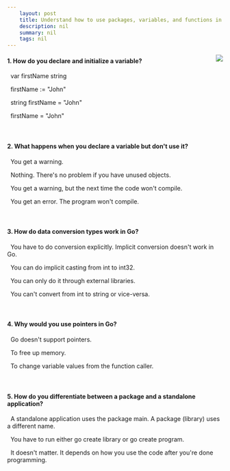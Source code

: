 ```yaml
---
    layout: post
    title: Understand how to use packages, variables, and functions in Go 
    description: nil
    summary: nil
    tags: nil
---
```



 <a target="_blank" href="https://docs.microsoft.com/en-us/learn/modules/go-variables-functions-packages/5-knowledge-check/"><i class="fas fa-external-link-alt"></i> </a>
 <img align="right" src="https://docs.microsoft.com/en-us/learn/achievements/go/go-variables-functions-packages.svg">
####  1. How do you declare and initialize a variable?


<i class='far fa-square'></i> &nbsp;&nbsp;var firstName string

<i class='fas fa-check-square' style='color: Dodgerblue;'></i> &nbsp;&nbsp;firstName := "John"

<i class='far fa-square'></i> &nbsp;&nbsp;string firstName = "John"

<i class='far fa-square'></i> &nbsp;&nbsp;firstName = "John"
<br />
<br />
<br />

####  2. What happens when you declare a variable but don't use it?


<i class='far fa-square'></i> &nbsp;&nbsp;You get a warning.

<i class='far fa-square'></i> &nbsp;&nbsp;Nothing. There's no problem if you have unused objects.

<i class='far fa-square'></i> &nbsp;&nbsp;You get a warning, but the next time the code won't compile.

<i class='fas fa-check-square' style='color: Dodgerblue;'></i> &nbsp;&nbsp;You get an error. The program won't compile.
<br />
<br />
<br />

####  3. How do data conversion types work in Go?


<i class='fas fa-check-square' style='color: Dodgerblue;'></i> &nbsp;&nbsp;You have to do conversion explicitly. Implicit conversion doesn't work in Go.

<i class='far fa-square'></i> &nbsp;&nbsp;You can do implicit casting from int to int32.

<i class='far fa-square'></i> &nbsp;&nbsp;You can only do it through external libraries.

<i class='far fa-square'></i> &nbsp;&nbsp;You can't convert from int to string or vice-versa.
<br />
<br />
<br />

####  4. Why would you use pointers in Go?


<i class='far fa-square'></i> &nbsp;&nbsp;Go doesn't support pointers.

<i class='far fa-square'></i> &nbsp;&nbsp;To free up memory.

<i class='fas fa-check-square' style='color: Dodgerblue;'></i> &nbsp;&nbsp;To change variable values from the function caller.
<br />
<br />
<br />

####  5. How do you differentiate between a package and a standalone application?


<i class='fas fa-check-square' style='color: Dodgerblue;'></i> &nbsp;&nbsp;A standalone application uses the package main. A package (library) uses a different name.

<i class='far fa-square'></i> &nbsp;&nbsp;You have to run either go create library or go create program.

<i class='far fa-square'></i> &nbsp;&nbsp;It doesn't matter. It depends on how you use the code after you're done programming.
<br />
<br />
<br />
